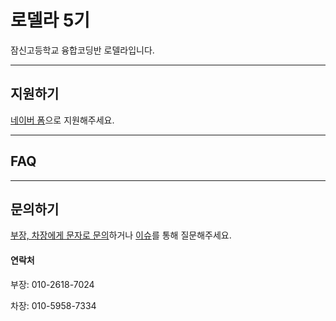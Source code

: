 # 로델라 5기

잠신고등학교 융합코딩반 로델라입니다.
<!-- 간단한 활동 계획 등 설명 추가하기 -->

---
## 지원하기
[네이버 폼](http://naver.me/xVQ0w9o5)으로 지원해주세요.


---
## FAQ

---
## 문의하기

[부장, 차장에게 문자로 문의](#%EC%97%B0%EB%9D%BD%EC%B2%98)하거나 
[이슈](https://github.com/RODELA5/.github/issues/new)를 통해 질문해주세요.

#### 연락처

부장: 010-2618-7024

차장: 010-5958-7334
